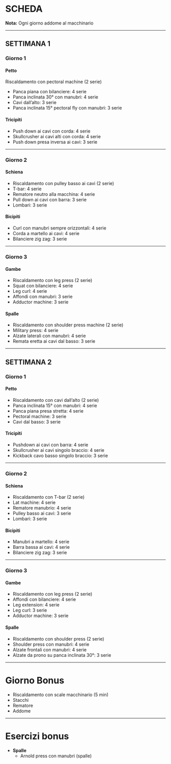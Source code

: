 # SCHEDA

**Nota:** Ogni giorno addome al macchinario

---

## SETTIMANA 1

### Giorno 1

#### Petto
Riscaldamento con pectoral machine (2 serie)
- Panca piana con bilanciere: 4 serie
- Panca inclinata 30° con manubri: 4 serie
- Cavi dall’alto: 3 serie
- Panca inclinata 15° pectoral fly con manubri: 3 serie

#### Tricipiti
- Push down ai cavi con corda: 4 serie
- Skullcrusher ai cavi alti con corda: 4 serie
- Push down presa inversa ai cavi: 3 serie

---

### Giorno 2

#### Schiena
- Riscaldamento con pulley basso ai cavi (2 serie)
- T-bar: 4 serie
- Rematore neutro alla macchina: 4 serie
- Pull down ai cavi con barra: 3 serie
- Lombari: 3 serie

#### Bicipiti
- Curl con manubri sempre orizzontali: 4 serie
- Corda a martello ai cavi: 4 serie
- Bilanciere zig zag: 3 serie

---

### Giorno 3

#### Gambe
- Riscaldamento con leg press (2 serie)
- Squat con bilanciere: 4 serie
- Leg curl: 4 serie
- Affondi con manubri: 3 serie
- Adductor machine: 3 serie

#### Spalle
- Riscaldamento con shoulder press machine (2 serie)
- Military press: 4 serie
- Alzate laterali con manubri: 4 serie
- Remata eretta ai cavi dal basso: 3 serie

---

## SETTIMANA 2

### Giorno 1

#### Petto
- Riscaldamento con cavi dall’alto (2 serie)
- Panca inclinata 15° con manubri: 4 serie
- Panca piana presa stretta: 4 serie
- Pectoral machine: 3 serie
- Cavi dal basso: 3 serie

#### Tricipiti
- Pushdown ai cavi con barra: 4 serie
- Skullcrusher ai cavi singolo braccio: 4 serie
- Kickback cavo basso singolo braccio: 3 serie

---

### Giorno 2

#### Schiena
- Riscaldamento con T-bar (2 serie)
- Lat machine: 4 serie
- Rematore manubrio: 4 serie
- Pulley basso ai cavi: 3 serie
- Lombari: 3 serie

#### Bicipiti
- Manubri a martello: 4 serie
- Barra bassa ai cavi: 4 serie
- Bilanciere zig zag: 3 serie

---

### Giorno 3

#### Gambe
- Riscaldamento con leg press (2 serie)
- Affondi con bilanciere: 4 serie
- Leg extension: 4 serie
- Leg curl: 3 serie
- Adductor machine: 3 serie

#### Spalle
- Riscaldamento con shoulder press (2 serie)
- Shoulder press con manubri: 4 serie
- Alzate frontali con manubri: 4 serie
- Alzate da prono su panca inclinata 30°: 3 serie

------------

# Giorno Bonus

- Riscaldamento con scale macchinario (5 min)
- Stacchi
- Rematore
- Addome

---

# Esercizi bonus
- **Spalle**
  - Arnold press con manubri (spalle)